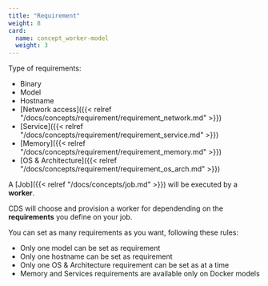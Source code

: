 ```yaml
---
title: "Requirement"
weight: 8
card:
  name: concept_worker-model
  weight: 3
---
```


Type of requirements:

- Binary
- Model
- Hostname
- [Network access]({{< relref "/docs/concepts/requirement/requirement_network.md" >}})
- [Service]({{< relref "/docs/concepts/requirement/requirement_service.md" >}})
- [Memory]({{< relref "/docs/concepts/requirement/requirement_memory.md" >}})
- [OS & Architecture]({{< relref "/docs/concepts/requirement/requirement_os_arch.md" >}})

A [Job]({{< relref "/docs/concepts/job.md" >}}) will be executed by a **worker**.

CDS will choose and provision a worker for dependending on the **requirements** you define on your job.

You can set as many requirements as you want, following these rules:

- Only one model can be set as requirement
- Only one hostname can be set as requirement
- Only one OS & Architecture requirement can be set as at a time
- Memory and Services requirements are available only on Docker models
